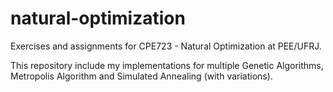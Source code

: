 # natural-optimization
Exercises and assignments for CPE723 - Natural Optimization at PEE/UFRJ.

This repository include my implementations for multiple Genetic Algorithms, Metropolis Algorithm and Simulated Annealing (with variations).
